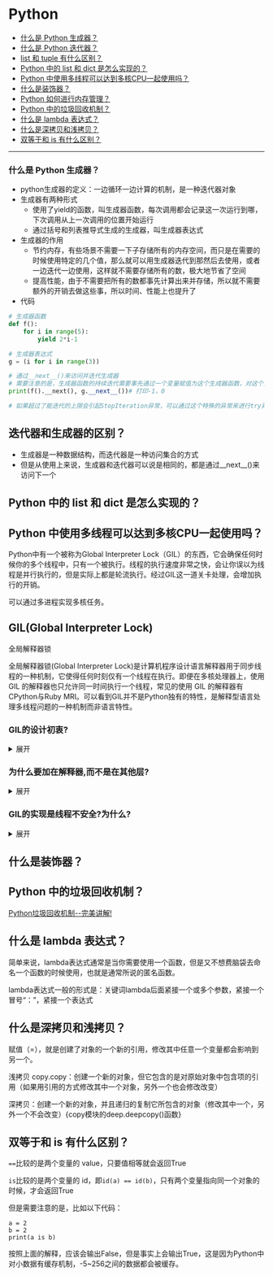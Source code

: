 # Python

* [什么是 Python 生成器？](#什么是-Python-生成器)
* [什么是 Python 迭代器？](#什么是-Python-迭代器)
* [list 和 tuple 有什么区别？](#list-和-tuple-有什么区别)
* [Python 中的 list 和 dict 是怎么实现的？](#Python-中的-list-和-dict-是怎么实现的)
* [Python 中使用多线程可以达到多核CPU一起使用吗？](#Python-中使用多线程可以达到多核CPU一起使用吗)
* [什么是装饰器？](#什么是装饰器)
* [Python 如何进行内存管理？](#Python-如何进行内存管理)
* [Python 中的垃圾回收机制？](#Python-中的垃圾回收机制)
* [什么是 lambda 表达式？](#什么是-lambda-表达式)
* [什么是深拷贝和浅拷贝？](#什么是深拷贝和浅拷贝)
* [双等于和 is 有什么区别？](#双等于和-is-有什么区别)

------

### 什么是 Python 生成器？
- python生成器的定义：一边循环一边计算的机制，是一种迭代器对象
- 生成器有两种形式
    - 使用了yield的函数，叫生成器函数，每次调用都会记录这一次运行到哪，下次调用从上一次调用的位置开始运行
    - 通过括号和列表推导式生成的生成器，叫生成器表达式
- 生成器的作用
    - 节约内存，有些场景不需要一下子存储所有的内存空间，而只是在需要的时候使用特定的几个值，那么就可以用生成器迭代到那然后去使用，或者一边迭代一边使用，这样就不需要存储所有的数，极大地节省了空间
    - 提高性能，由于不需要把所有的数都事先计算出来并存储，所以就不需要额外的开销去做这些事，所以时间、性能上也提升了
- 代码
```python
# 生成器函数
def f():
    for i in range(5):
        yield 2*i-1

# 生成器表达式
g = (i for i in range(3))

# 通过__next__()来访问并迭代生成器
# 需要注意的是，生成器函数的持续迭代需要事先通过一个变量赋值为这个生成器函数，对这个变量去迭代，才是对这个生成器函数的正确使用
print(f().__next(), g.__next__())# 打印-1，0

# 如果超过了能迭代的上限会引起StopIteration异常，可以通过这个特殊的异常来进行try异常处理
```

## 迭代器和生成器的区别？
- 生成器是一种数据结构，而迭代器是一种访问集合的方式
- 但是从使用上来说，生成器和迭代器可以说是相同的，都是通过__next__()来访问下一个

## Python 中的 list 和 dict 是怎么实现的？

## Python 中使用多线程可以达到多核CPU一起使用吗？

Python中有一个被称为Global Interpreter Lock（GIL）的东西，它会确保任何时候你的多个线程中，只有一个被执行。线程的执行速度非常之快，会让你误以为线程是并行执行的，但是实际上都是轮流执行。经过GIL这一道关卡处理，会增加执行的开销。

可以通过多进程实现多核任务。

## GIL(Global Interpreter Lock)
全局解释器锁

全局解释器锁(Global Interpreter Lock)是计算机程序设计语言解释器用于同步线程的一种机制，它使得任何时刻仅有一个线程在执行。即便在多核处理器上，使用 GIL 的解释器也只允许同一时间执行一个线程，常见的使用 GIL 的解释器有CPython与Ruby MRI。可以看到GIL并不是Python独有的特性，是解释型语言处理多线程问题的一种机制而非语言特性。

### GIL的设计初衷?
<details>
<summary>展开</summary>
单核时代高效利用CPU, 针对解释器级别的数据安全(不是thread-safe 线程安全)。
首先需要明确的是GIL并不是Python的特性，它是在实现Python解析器(CPython)时所引入的一个概念。当Python虚拟机的线程想要调用C的原生线程需要知道线程的上下文，因为没有办法控制C的原生线程的执行，所以只能把上下文关系传给原生线程，同理获取结果也是线
程在python虚拟机这边等待。那么要执行一次计算操作，就必须让执行程序的线程组串行执行。
</details>

### 为什么要加在解释器,而不是在其他层?
<details>
<summary>展开</summary>
GIL锁加在解释器一层，也就是说Python调用的Cython解释器上加了GIL锁，因为你python调用的所有线程都是原生线程。原生线程是通过C语言提供原生接口，相当于C语言的一个函数。你一调它，你就控制不了了它了，就必须等它给你返回结果。只要已通过python虚拟机
，再往下就不受python控制了，就是C语言自己控制了。加在Python虚拟机以下加不上去，只能加在Python解释器这一层。
</details>

### GIL的实现是线程不安全?为什么?
<details>
<summary>展开</summary>
是不安全的，具体情况要分类讨论。

单核情况下:

![单核情况下——线程不安全](https://images2017.cnblogs.com/blog/1088183/201709/1088183-20170926140930839-80064182.png)

> 解释:
> 1. 到第5步的时候，可能这个时候python正好切换了一次GIL(据说python2.7中，每100条指令会切换一次GIL),执行的时间到了，被要求释放GIL,这个时候thead 1的count=0并没有得到执行，而是挂起状态，count=0这个上下文关系被存到寄存器中.
> 2. 然后到第6步，这个时候thead 2开始执行，然后就变成了count = 1,返回给count，这个时候count=1.
> 3. 然后再回到thead 1，这个时候由于上下文关系，thead 1拿到的寄存器中的count = 0，经过计算，得到count = 1，经过第13步的操作就覆盖了原来的count = 1的值，所以这个时候count依然是count = 1，所以这个数据并没有保护起来。

python2.x和3.x都是在执行IO操作的时候，强制释放GIL，使其他线程有机会执行程序。

Python2.x Python使用计数器ticks计算字节码，当执行100个字节码的时候强制释放GIL，其他线程获取GIL继续执行。ticks可以看作是Python自己的计数器，专门作用于GIL，释放后归零，技术可以调整。

Python3.x Python使用计时器，执行时间达到阈值后，当前线程释放GIL。总体来说比Python3.x对CPU密集型任务更好，但是依然没有解决问题。

多核情况下:

多个CPU情况下，单个CPU释放GIL锁，其他CPU上的线程也会竞争，但是CPU-A可能又马上拿到了GIL，这样其他CPU上的线程只能继续等待，直到重新回到待调度状态。造成多线程在多核CPU情况下，效率反而会下降，出现了大量的资源浪费。
</details>

## 什么是装饰器？

## Python 中的垃圾回收机制？
[Python垃圾回收机制--完美讲解!](https://www.jianshu.com/p/1e375fb40506)

## 什么是 lambda 表达式？
简单来说，lambda表达式通常是当你需要使用一个函数，但是又不想费脑袋去命名一个函数的时候使用，也就是通常所说的匿名函数。

lambda表达式一般的形式是：关键词lambda后面紧接一个或多个参数，紧接一个冒号“：”，紧接一个表达式

## 什么是深拷贝和浅拷贝？
赋值（=），就是创建了对象的一个新的引用，修改其中任意一个变量都会影响到另一个。

浅拷贝 copy.copy：创建一个新的对象，但它包含的是对原始对象中包含项的引用（如果用引用的方式修改其中一个对象，另外一个也会修改改变）

深拷贝：创建一个新的对象，并且递归的复制它所包含的对象（修改其中一个，另外一个不会改变）{copy模块的deep.deepcopy()函数}

## 双等于和 is 有什么区别？
```==```比较的是两个变量的 value，只要值相等就会返回True

```is```比较的是两个变量的 id，即```id(a) == id(b)```，只有两个变量指向同一个对象的时候，才会返回True

但是需要注意的是，比如以下代码：

```
a = 2
b = 2
print(a is b)
```

按照上面的解释，应该会输出False，但是事实上会输出True，这是因为Python中对小数据有缓存机制，-5~256之间的数据都会被缓存。
